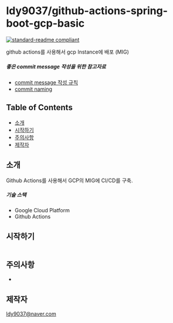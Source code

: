 # ldy9037/github-actions-spring-boot-gcp-basic

[![standard-readme compliant](https://img.shields.io/badge/readme%20style-standard-brightgreen.svg?style=flat-square)](https://github.com/RichardLitt/standard-readme)

github actions를 사용해서 gcp Instance에 배포 (MIG)

##### 좋은 commit message 작성을 위한 참고자료

- [commit message 작성 규칙](https://meetup.toast.com/posts/106)
- [commit naming](https://blog.ull.im/engineering/2019/03/10/logs-on-git.html)


## Table of Contents

- [소개](#intro)
- [시작하기](#install)
- [주의사항](#precautions)
- [제작자](#producer)

## 소개

 Github Actions를 사용해서 GCP의 MIG에 CI/CD를 구축.
 
 ##### 기술 스택
 - Google Cloud Platform
 - Github Actions
 
## 시작하기


```sh

```


## 주의사항
-


## 제작자
[ldy9037@naver.com]()


